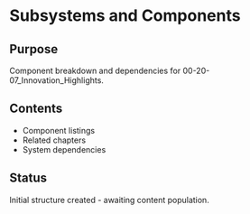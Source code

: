 # Subsystems and Components

## Purpose
Component breakdown and dependencies for 00-20-07_Innovation_Highlights.

## Contents
- Component listings
- Related chapters
- System dependencies

## Status
Initial structure created - awaiting content population.
